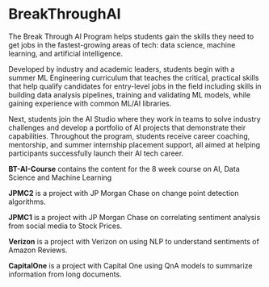 # BreakThroughAI

The Break Through AI Program helps students gain the skills they need to get jobs in the fastest-growing areas of tech: data science, machine learning, and artificial intelligence.

Developed by industry and academic leaders, students begin with a summer ML Engineering curriculum that teaches the critical, practical skills that help qualify candidates for entry-level jobs in the field including skills in building data analysis pipelines, training and validating ML models, while gaining experience with common ML/AI libraries. 

Next, students join the AI Studio where they work in teams to solve industry challenges and develop a portfolio of AI projects that demonstrate their capabilities. Throughout the program, students receive career coaching, mentorship, and summer internship placement support, all aimed at helping participants successfully launch their AI tech career.

**BT-AI-Course** contains the content for the 8 week course on AI, Data Science and Machine Learning

**JPMC2** is a project with JP Morgan Chase on change point detection algorithms.

**JPMC1** is a project with JP Morgan Chase on correlating sentiment analysis from social media to Stock Prices.

**Verizon** is a project with Verizon on using NLP to understand sentiments of Amazon Reviews.

**CapitalOne** is a project with Capital One using QnA models to summarize information from long documents.
